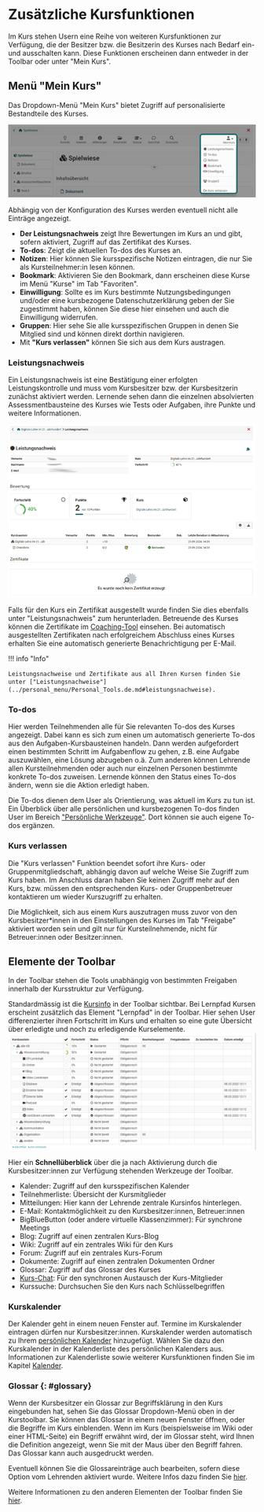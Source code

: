 # Zusätzliche Kursfunktionen

Im Kurs stehen Usern eine Reihe von weiteren Kursfunktionen zur Verfügung, die der Besitzer bzw. die Besitzerin des Kurses nach Bedarf ein- und ausschalten kann. Diese Funktionen erscheinen dann entweder in der Toolbar oder unter "Mein Kurs". 


## Menü "Mein Kurs"

Das Dropdown-Menü "Mein Kurs" bietet Zugriff auf personalisierte Bestandteile des Kurses.

![Dropdown - Mein Kurs](assets/Mein_Kurs_menue_19.jpg)

Abhängig von der Konfiguration des Kurses werden eventuell nicht alle Einträge angezeigt.

* **Der Leistungsnachweis** zeigt Ihre Bewertungen im Kurs an und gibt, sofern aktiviert, Zugriff auf das Zertifikat des Kurses.
* **To-dos**: Zeigt die aktuellen To-dos des Kurses an. 
* **Notizen**: Hier können Sie kursspezifische Notizen eintragen, die nur Sie als Kursteilnehmer:in lesen können.
* **Bookmark**: Aktivieren Sie den Bookmark, dann erscheinen diese Kurse im Menü "Kurse" im Tab "Favoriten".
* **Einwilligung**: Sollte es im Kurs bestimmte Nutzungsbedingungen und/oder eine kursbezogene Datenschutzerklärung geben der Sie zugestimmt haben, können Sie diese hier einsehen und auch die Einwilligung widerrufen.  
* **Gruppen**: Hier sehe Sie alle kursspezifischen Gruppen in denen Sie Mitglied sind und können direkt dorthin navigieren.
* Mit **"Kurs verlassen"** können Sie sich aus dem Kurs austragen.


### Leistungsnachweis

Ein Leistungsnachweis ist eine Bestätigung einer erfolgten Leistungskontrolle und muss vom Kursbesitzer bzw. der Kursbesitzerin zunächst aktiviert werden. Lernende sehen dann die einzelnen absolvierten Assessmentbausteine des Kurses wie Tests oder Aufgaben, ihre Punkte und weitere Informationen.

![Leistungsnachwei](assets/Leistungsnachweis_19.png)

Falls für den Kurs ein Zertifikat ausgestellt wurde finden Sie dies ebenfalls unter "Leistungsnachweis" zum herunterladen. Betreuende des Kurses können die Zertifikate im [Coaching-Tool](../area_modules/Coaching.de.md) einsehen.
Bei automatisch ausgestellten Zertifikaten nach erfolgreichem Abschluss eines Kurses erhalten Sie eine automatisch generierte Benachrichtigung per E-Mail.

!!! info "Info"

    Leistungsnachweise und Zertifikate aus all Ihren Kursen finden Sie unter ["Leistungsnachweise"](../personal_menu/Personal_Tools.de.md#leistungsnachweise). 

### To-dos
Hier werden Teilnehmenden alle für Sie relevanten To-dos des Kurses angezeigt. 
Dabei kann es sich zum einen um automatisch generierte To-dos aus den Aufgaben-Kursbausteinen handeln. Dann werden aufgefordert einen bestimmten Schritt im Aufgabenflow zu gehen, z.B. eine Aufgabe auszuwählen, eine Lösung abzugeben o.ä. 
Zum anderen können Lehrende allen Kursteilnehmenden oder auch nur einzelnen Personen bestimmte konkrete To-dos zuweisen. Lernende können den Status eines To-dos ändern, wenn sie die Aktion erledigt haben. 

Die To-dos dienen dem User als Orientierung, was aktuell im Kurs zu tun ist. 
Ein Überblick über alle persönlichen und kursbezogenen To-dos finden User im Bereich ["Persönliche Werkzeuge"](../personal_menu/To-Dos.de.md). Dort können sie auch eigene To-dos ergänzen.


### Kurs verlassen

Die "Kurs verlassen" Funktion beendet sofort ihre Kurs- oder Gruppenmitgliedschaft, abhängig davon auf welche Weise Sie Zugriff zum Kurs haben. Im Anschluss daran haben Sie keinen Zugriff mehr auf den Kurs, bzw.
müssen den entsprechenden Kurs- oder Gruppenbetreuer kontaktieren um wieder Kurszugriff zu erhalten.

Die Möglichkeit, sich aus einem Kurs auszutragen muss zuvor von den Kursbesitzer*innen in den Einstellungen des Kurses im Tab "Freigabe" aktiviert worden sein und gilt nur für Kursteilnehmende, nicht für Betreuer:innen oder Besitzer:innen.

## Elemente der Toolbar

In der Toolbar stehen die Tools unabhängig von bestimmten Freigaben innerhalb der Kursstruktur zur Verfügung.

Standardmässig ist die [Kursinfo](../learningresources/Info_page.de.md) in der Toolbar sichtbar. Bei Lernpfad Kursen erscheint zusätzlich das Element "Lernpfad" in der Toolbar. Hier sehen User differenzierter ihren Fortschritt im Kurs und erhalten so eine gute Übersicht über erledigte und noch zu erledigende Kurselemente. 
![Mein Lernpfad](assets/Mein_Lernpfad.png)

Hier ein **Schnellüberblick** über die ja nach Aktivierung durch die Kursbesitzer:innen zur Verfügung stehenden Werkzeuge der Toolbar. 

* Kalender: Zugriff auf den kursspezifischen Kalender
* Teilnehmerliste: Übersicht der Kursmitglieder
* Mitteilungen: Hier kann der Lehrende zentrale Kursinfos hinterlegen.
* E-Mail: Kontaktmöglichkeit zu den Kursbesitzer:innen, Betreuer:innen 
* BigBlueButton (oder andere virtuelle Klassenzimmer): Für synchrone Meetings
* Blog: Zugriff auf einen zentralen Kurs-Blog
* Wiki: Zugriff auf ein zentrales Wiki für den Kurs
* Forum: Zugriff auf ein zentrales Kurs-Forum
* Dokumente: Zugriff auf einen zentralen Dokumenten Ordner
* Glossar: Zugriff auf das Glossar des Kurses
* [Kurs-Chat](../basic_concepts/Chat.de.md): Für den synchronen Austausch der Kurs-Mitglieder
* Kurssuche: Durchsuchen Sie den Kurs nach Schlüsselbegriffen

### Kurskalender

Der Kalender geht in einem neuen Fenster auf. Termine im Kurskalender eintragen dürfen nur Kursbesitzer:innen. Kurskalender werden automatisch zu Ihrem [persönlichen Kalender](../personal_menu/Personal_Tools.de.md) hinzugefügt. Wählen Sie dazu den Kurskalender in der Kalenderliste des persönlichen Kalenders aus. Informationen zur Kalenderliste sowie weiterer Kursfunktionen finden Sie im Kapitel [Kalender](../personal_menu/Calendar.de.md).

### Glossar {: #glossary}

Wenn der Kursbesitzer ein Glossar zur Begriffsklärung in den Kurs eingebunden hat, sehen Sie das Glossar Dropdown-Menü oben in der Kurstoolbar. Sie können das Glossar in einem neuen Fenster öffnen, oder die Begriffe im Kurs einblenden. Wenn im Kurs (beispielsweise im Wiki oder einer HTML-Seite) ein Begriff erwähnt wird, der im Glossar steht, wird Ihnen die Definition angezeigt, wenn Sie mit der Maus über den Begriff fahren. Das Glossar kann auch ausgedruckt werden.

Eventuell können Sie die Glossareinträge auch bearbeiten, sofern diese Option vom Lehrenden aktiviert wurde. Weitere Infos dazu finden Sie [hier](../learningresources/Using_Additional_Course_Features.de.md).

Weitere Informationen zu den anderen Elementen der Toolbar finden Sie [hier](../learningresources/Using_Additional_Course_Features.de.md). 
